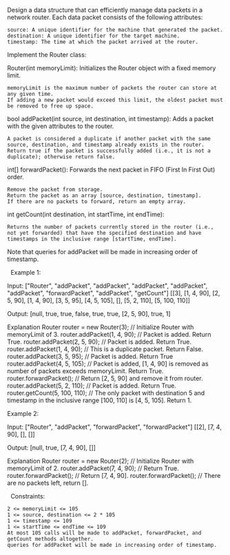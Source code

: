 Design a data structure that can efficiently manage data packets in a network router. Each data packet consists of the following attributes:


	source: A unique identifier for the machine that generated the packet.
	destination: A unique identifier for the target machine.
	timestamp: The time at which the packet arrived at the router.


Implement the Router class:

Router(int memoryLimit): Initializes the Router object with a fixed memory limit.


	memoryLimit is the maximum number of packets the router can store at any given time.
	If adding a new packet would exceed this limit, the oldest packet must be removed to free up space.


bool addPacket(int source, int destination, int timestamp): Adds a packet with the given attributes to the router.


	A packet is considered a duplicate if another packet with the same source, destination, and timestamp already exists in the router.
	Return true if the packet is successfully added (i.e., it is not a duplicate); otherwise return false.


int[] forwardPacket(): Forwards the next packet in FIFO (First In First Out) order.


	Remove the packet from storage.
	Return the packet as an array [source, destination, timestamp].
	If there are no packets to forward, return an empty array.


int getCount(int destination, int startTime, int endTime):


	Returns the number of packets currently stored in the router (i.e., not yet forwarded) that have the specified destination and have timestamps in the inclusive range [startTime, endTime].


Note that queries for addPacket will be made in increasing order of timestamp.

 
Example 1:


Input:
["Router", "addPacket", "addPacket", "addPacket", "addPacket", "addPacket", "forwardPacket", "addPacket", "getCount"]
[[3], [1, 4, 90], [2, 5, 90], [1, 4, 90], [3, 5, 95], [4, 5, 105], [], [5, 2, 110], [5, 100, 110]]

Output:
[null, true, true, false, true, true, [2, 5, 90], true, 1] 

Explanation
Router router = new Router(3); // Initialize Router with memoryLimit of 3.
router.addPacket(1, 4, 90); // Packet is added. Return True.
router.addPacket(2, 5, 90); // Packet is added. Return True.
router.addPacket(1, 4, 90); // This is a duplicate packet. Return False.
router.addPacket(3, 5, 95); // Packet is added. Return True
router.addPacket(4, 5, 105); // Packet is added, [1, 4, 90] is removed as number of packets exceeds memoryLimit. Return True.
router.forwardPacket(); // Return [2, 5, 90] and remove it from router.
router.addPacket(5, 2, 110); // Packet is added. Return True.
router.getCount(5, 100, 110); // The only packet with destination 5 and timestamp in the inclusive range [100, 110] is [4, 5, 105]. Return 1.

Example 2:


Input:
["Router", "addPacket", "forwardPacket", "forwardPacket"]
[[2], [7, 4, 90], [], []]

Output:
[null, true, [7, 4, 90], []] 

Explanation
Router router = new Router(2); // Initialize Router with memoryLimit of 2.
router.addPacket(7, 4, 90); // Return True.
router.forwardPacket(); // Return [7, 4, 90].
router.forwardPacket(); // There are no packets left, return [].

 
Constraints:


	2 <= memoryLimit <= 105
	1 <= source, destination <= 2 * 105
	1 <= timestamp <= 109
	1 <= startTime <= endTime <= 109
	At most 105 calls will be made to addPacket, forwardPacket, and getCount methods altogether.
	queries for addPacket will be made in increasing order of timestamp.

